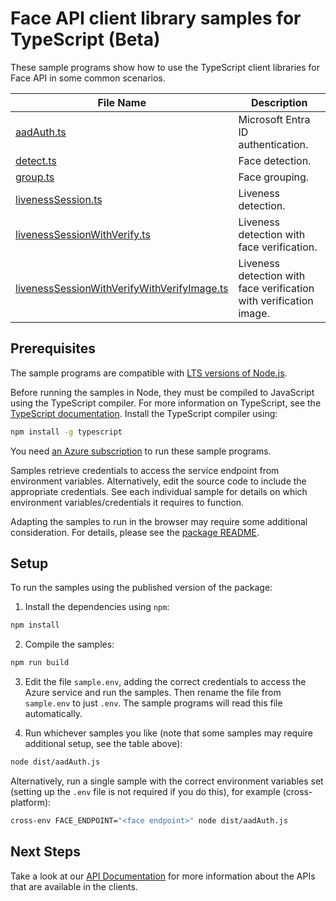 # Face API client library samples for TypeScript (Beta)

These sample programs show how to use the TypeScript client libraries for Face API in some common scenarios.

| **File Name**                                                                           | **Description**                                                    |
| --------------------------------------------------------------------------------------- | ------------------------------------------------------------------ |
| [aadAuth.ts][aadauth]                                                                   | Microsoft Entra ID authentication.                                 |
| [detect.ts][detect]                                                                     | Face detection.                                                    |
| [group.ts][group]                                                                       | Face grouping.                                                     |
| [livenessSession.ts][livenesssession]                                                   | Liveness detection.                                                |
| [livenessSessionWithVerify.ts][livenesssessionwithverify]                               | Liveness detection with face verification.                         |
| [livenessSessionWithVerifyWithVerifyImage.ts][livenesssessionwithverifywithverifyimage] | Liveness detection with face verification with verification image. |

## Prerequisites

The sample programs are compatible with [LTS versions of Node.js](https://github.com/nodejs/release#release-schedule).

Before running the samples in Node, they must be compiled to JavaScript using the TypeScript compiler. For more information on TypeScript, see the [TypeScript documentation][typescript]. Install the TypeScript compiler using:

```bash
npm install -g typescript
```

You need [an Azure subscription][freesub] to run these sample programs.

Samples retrieve credentials to access the service endpoint from environment variables. Alternatively, edit the source code to include the appropriate credentials. See each individual sample for details on which environment variables/credentials it requires to function.

Adapting the samples to run in the browser may require some additional consideration. For details, please see the [package README][package].

## Setup

To run the samples using the published version of the package:

1. Install the dependencies using `npm`:

```bash
npm install
```

2. Compile the samples:

```bash
npm run build
```

3. Edit the file `sample.env`, adding the correct credentials to access the Azure service and run the samples. Then rename the file from `sample.env` to just `.env`. The sample programs will read this file automatically.

4. Run whichever samples you like (note that some samples may require additional setup, see the table above):

```bash
node dist/aadAuth.js
```

Alternatively, run a single sample with the correct environment variables set (setting up the `.env` file is not required if you do this), for example (cross-platform):

```bash
cross-env FACE_ENDPOINT="<face endpoint>" node dist/aadAuth.js
```

## Next Steps

Take a look at our [API Documentation][apiref] for more information about the APIs that are available in the clients.

[aadauth]: https://github.com/Azure/azure-sdk-for-js/blob/main/sdk/face/ai-vision-face-rest/samples/v1-beta/typescript/src/aadAuth.ts
[detect]: https://github.com/Azure/azure-sdk-for-js/blob/main/sdk/face/ai-vision-face-rest/samples/v1-beta/typescript/src/detect.ts
[group]: https://github.com/Azure/azure-sdk-for-js/blob/main/sdk/face/ai-vision-face-rest/samples/v1-beta/typescript/src/group.ts
[livenesssession]: https://github.com/Azure/azure-sdk-for-js/blob/main/sdk/face/ai-vision-face-rest/samples/v1-beta/typescript/src/livenessSession.ts
[livenesssessionwithverify]: https://github.com/Azure/azure-sdk-for-js/blob/main/sdk/face/ai-vision-face-rest/samples/v1-beta/typescript/src/livenessSessionWithVerify.ts
[livenesssessionwithverifywithverifyimage]: https://github.com/Azure/azure-sdk-for-js/blob/main/sdk/face/ai-vision-face-rest/samples/v1-beta/typescript/src/livenessSessionWithVerifyWithVerifyImage.ts
[apiref]: https://aka.ms/azsdk-javascript-face-ref
[freesub]: https://azure.microsoft.com/free/
[package]: https://github.com/Azure/azure-sdk-for-js/tree/main/sdk/face/ai-vision-face-rest/README.md
[typescript]: https://www.typescriptlang.org/docs/home.html
